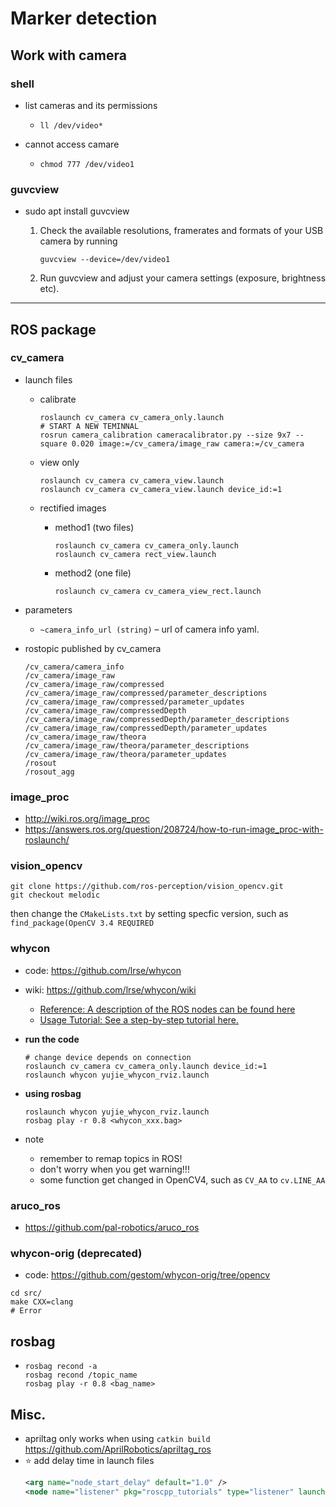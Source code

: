 # Marker detection

## Work with camera

### shell

- list cameras and its permissions
  
  - `ll /dev/video*`
- cannot access camare
  
  - `chmod 777 /dev/video1`

### guvcview

- sudo apt install guvcview
    1. Check the available resolutions, framerates and formats of your USB camera by running

       ```
       guvcview --device=/dev/video1
       ```

    2. Run guvcview and adjust your camera settings (exposure, brightness etc).

---

## ROS package

### cv_camera

- launch files
  - calibrate

    ```shell
    roslaunch cv_camera cv_camera_only.launch
    # START A NEW TEMINNAL
    rosrun camera_calibration cameracalibrator.py --size 9x7 --square 0.020 image:=/cv_camera/image_raw camera:=/cv_camera
    ```

  - view only

    ```shell
    roslaunch cv_camera cv_camera_view.launch
    roslaunch cv_camera cv_camera_view.launch device_id:=1
    ```

  - rectified images
    - method1 (two files)

      ```shell
      roslaunch cv_camera cv_camera_only.launch
      roslaunch cv_camera rect_view.launch
      ```

    - method2 (one file)

      ```shell
      roslaunch cv_camera cv_camera_view_rect.launch
      ```

- parameters
  - `~camera_info_url (string)` – url of camera info yaml.

- rostopic published by cv_camera
  ```
  /cv_camera/camera_info
  /cv_camera/image_raw
  /cv_camera/image_raw/compressed
  /cv_camera/image_raw/compressed/parameter_descriptions
  /cv_camera/image_raw/compressed/parameter_updates
  /cv_camera/image_raw/compressedDepth
  /cv_camera/image_raw/compressedDepth/parameter_descriptions
  /cv_camera/image_raw/compressedDepth/parameter_updates
  /cv_camera/image_raw/theora
  /cv_camera/image_raw/theora/parameter_descriptions
  /cv_camera/image_raw/theora/parameter_updates
  /rosout
  /rosout_agg
  ```

### image_proc
- http://wiki.ros.org/image_proc
- https://answers.ros.org/question/208724/how-to-run-image_proc-with-roslaunch/

### vision_opencv

```shell
git clone https://github.com/ros-perception/vision_opencv.git
git checkout melodic
```
then change the `CMakeLists.txt` by setting specfic version, such as `find_package(OpenCV 3.4 REQUIRED`

### whycon
- code: https://github.com/lrse/whycon
- wiki: https://github.com/lrse/whycon/wiki
  - [Reference: A description of the ROS nodes can be found here](https://github.com/lrse/whycon/wiki/Reference)
  - [Usage Tutorial: See a step-by-step tutorial here.](https://github.com/lrse/whycon/wiki/Tutorial)

- **run the code**

  ```shell
  # change device depends on connection
  roslaunch cv_camera cv_camera_only.launch device_id:=1
  roslaunch whycon yujie_whycon_rviz.launch
  ```

- **using rosbag**
  ```shell
  roslaunch whycon yujie_whycon_rviz.launch
  rosbag play -r 0.8 <whycon_xxx.bag>
  ```
  

- note
  - remember to remap topics in ROS!
  - don't worry when you get warning!!!
  - some function get changed in OpenCV4, such as `CV_AA` to `cv.LINE_AA`

### aruco_ros
- https://github.com/pal-robotics/aruco_ros

### whycon-orig (deprecated)
- code: https://github.com/gestom/whycon-orig/tree/opencv

```
cd src/
make CXX=clang
# Error
```

## rosbag

- ```shell
  rosbag recond -a
  rosbag recond /topic_name
  rosbag play -r 0.8 <bag_name>
  ```

## Misc.

- apriltag only works when using `catkin build` https://github.com/AprilRobotics/apriltag_ros
- ⭐ add delay time in launch files
  ```xml
  <arg name="node_start_delay" default="1.0" />  
  <node name="listener" pkg="roscpp_tutorials" type="listener" launch-prefix="bash -c 'sleep $(arg node_start_delay); $0 $@' " />
  ```